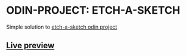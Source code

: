 # ODIN-PROJECT: ETCH-A-SKETCH
Simple solution to <a href="https://www.theodinproject.com/paths/foundations/courses/foundations/lessons/etch-a-sketch-project">etch-a-sketch odin project</a>
## <a href="https://est5.github.io/etch-a-sketch/">Live preview</a>
